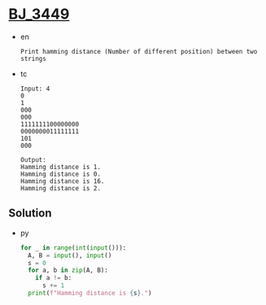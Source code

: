 # [BJ_3449](https://acmicpc.net/problem/3449)

* en

  ```en
  Print hamming distance (Number of different position) between two strings
  ```

* tc

  ```tc
  Input: 4
  0
  1
  000
  000
  1111111100000000
  0000000011111111
  101
  000

  Output:
  Hamming distance is 1.
  Hamming distance is 0.
  Hamming distance is 16.
  Hamming distance is 2.
  ```

## Solution

* py

  ```py
  for _ in range(int(input())):
    A, B = input(), input()
    s = 0
    for a, b in zip(A, B):
      if a != b:
        s += 1
    print(f"Hamming distance is {s}.")
  ```
